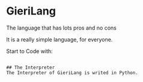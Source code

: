 # GieriLang
The language that has lots pros and no cons

It is a really simple language, for everyone.

Start to Code with:
~~~print:Hello World!~~~  

## The Interpreter
The Interpreter of GieriLang is writed in Python.

